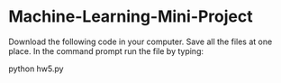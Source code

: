 # Machine-Learning-Mini-Project
Download the following code in your computer. Save all the files at one place. In the command prompt run the file by typing:

python hw5.py
